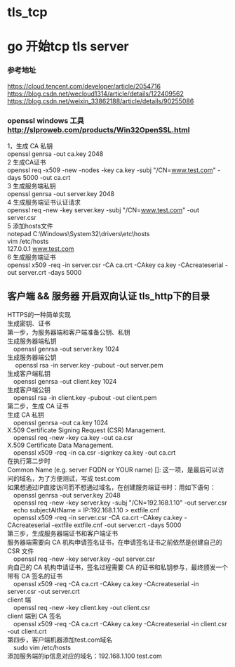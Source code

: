 # tls_tcp
# go 开始tcp tls server
### 参考地址
https://cloud.tencent.com/developer/article/2054716 <br>
https://blog.csdn.net/wecloud1314/article/details/122409562 <br>
 https://blog.csdn.net/weixin_33862188/article/details/90255086 <br>
### openssl windows 工具 http://slproweb.com/products/Win32OpenSSL.html

1，生成 CA 私钥 <br> 
openssl genrsa -out ca.key 2048 <br>
2 生成CA证书 <br>
openssl req -x509 -new -nodes -key ca.key -subj "/CN=www.test.com" -days 5000 -out ca.crt <br>
3 生成服务端私钥 <br>
openssl genrsa -out server.key 2048<br>
4 生成服务端证书认证请求<br>
openssl req -new -key server.key -subj "/CN=www.test.com" -out server.csr <br>
5  添加hosts文件  <br>
 notepad C:\Windows\System32\drivers\etc\hosts <br>
 vim /etc/hosts <br>
 127.0.0.1 www.test.com <br>
6 生成服务端证书 <br>
openssl x509 -req -in server.csr -CA ca.crt -CAkey ca.key -CAcreateserial -out server.crt -days 5000 <br>



## 客户端 && 服务器 开启双向认证 tls_http下的目录
HTTPS的一种简单实现<br>
生成密钥、证书<br>
第一步，为服务器端和客户端准备公钥、私钥<br>
 生成服务器端私钥<br>
 &emsp;openssl genrsa -out server.key 1024<br>
 生成服务器端公钥<br>
&emsp; openssl rsa -in server.key -pubout -out server.pem<br>
 生成客户端私钥<br>
 &emsp;openssl genrsa -out client.key 1024<br>
 生成客户端公钥<br>
&emsp;openssl rsa -in client.key -pubout -out client.pem<br>
第二步，生成 CA 证书 <br>
生成 CA 私钥<br>
&emsp;openssl genrsa -out ca.key 1024<br>
X.509 Certificate Signing Request (CSR) Management.<br>
&emsp;openssl req -new -key ca.key -out ca.csr<br>
X.509 Certificate Data Management.<br>
&emsp;openssl x509 -req -in ca.csr -signkey ca.key -out ca.crt<br>
在执行第二步时<br>
Common Name (e.g. server FQDN or YOUR name) []: 这一项，是最后可以访问的域名，为了方便测试，写成 test.com<br>
如果想通过IP直接访问而不想通过域名，在创建服务端证书时：用如下语句：<br>
&emsp;openssl genrsa -out server.key 2048<br>
&emsp;openssl req -new -key server.key -subj "/CN=192.168.1.10" -out server.csr<br>
&emsp;echo subjectAltName = IP:192.168.1.10 > extfile.cnf<br>
&emsp;openssl x509 -req -in server.csr -CA ca.crt -CAkey ca.key -CAcreateserial -extfile extfile.cnf -out server.crt -days 5000<br>
第三步，生成服务器端证书和客户端证书<br>
服务器端需要向 CA 机构申请签名证书，在申请签名证书之前依然是创建自己的 CSR 文件<br>
&emsp;openssl req -new -key server.key -out server.csr<br>
向自己的 CA 机构申请证书，签名过程需要 CA 的证书和私钥参与，最终颁发一个带有 CA 签名的证书<br>
&emsp;openssl x509 -req -CA ca.crt -CAkey ca.key -CAcreateserial -in server.csr -out server.crt<br>
client 端<br>
&emsp;openssl req -new -key client.key -out client.csr<br>
client 端到 CA 签名<br>
&emsp;openssl x509 -req -CA ca.crt -CAkey ca.key -CAcreateserial -in client.csr -out client.crt<br>
第四步，客户端机器添加test.com域名<br>
&emsp;sudo vim /etc/hosts<br>
添加服务端的ip信息对应的域名：192.168.1.100  test.com<br>






